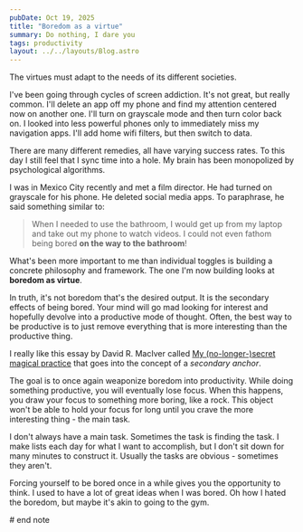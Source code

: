 ```yaml
---
pubDate: Oct 19, 2025
title: "Boredom as a virtue"
summary: Do nothing, I dare you
tags: productivity
layout: ../../layouts/Blog.astro
---
```


The virtues must adapt to the needs of its different societies.

I've been going through cycles of screen addiction. It's not great, but really common. I'll delete an app off my phone and find my attention centered now on another one. I'll turn on grayscale mode and then turn color back on. I looked into less powerful phones only to immediately miss my navigation apps. I'll add home wifi filters, but then switch to data.

There are many different remedies, all have varying success rates. To this day I still feel that I sync time into a hole. My brain has been monopolized by psychological algorithms.

I was in Mexico City recently and met a film director. He had turned on grayscale for his phone. He deleted social media apps. To paraphrase, he said something similar to:

> When I needed to use the bathroom, I would get up from my laptop and take out my phone to watch videos. I could not even fathom being bored **on the way to the bathroom**!

What's been more important to me than individual toggles is building a concrete philosophy and framework. The one I'm now building looks at **boredom as virtue**. 

In truth, it's not boredom that's the desired output. It is the secondary effects of being bored. Your mind will go mad looking for interest and hopefully devolve into a productive mode of thought. Often, the best way to be productive is to just remove everything that is more interesting than the productive thing.

I really like this essay by David R. MacIver called [My (no-longer-)secret magical practice](https://drmaciver.substack.com/p/my-no-longer-secret-magical-practice) that goes into the concept of a *secondary anchor*. 

The goal is to once again weaponize boredom into productivity. While doing something productive, you will eventually lose focus. When this happens, you draw your focus to something more boring, like a rock. This object won't be able to hold your focus for long until you crave the more interesting thing - the main task.

I don't always have a main task. Sometimes the task is finding the task. I make lists each day for what I want to accomplish, but I don't sit down for many minutes to construct it. Usually the tasks are obvious - sometimes they aren't.

Forcing yourself to be bored once in a while gives you the opportunity to think. I used to have a lot of great ideas when I was bored. Oh how I hated the boredom, but maybe it's akin to going to the gym.

\# end note